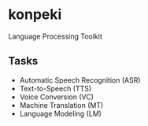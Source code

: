 # konpeki
Language Processing Toolkit

## Tasks
- Automatic Speech Recognition (ASR)
- Text-to-Speech (TTS)
- Voice Conversion (VC)
- Machine Translation (MT)
- Language Modeling (LM)
